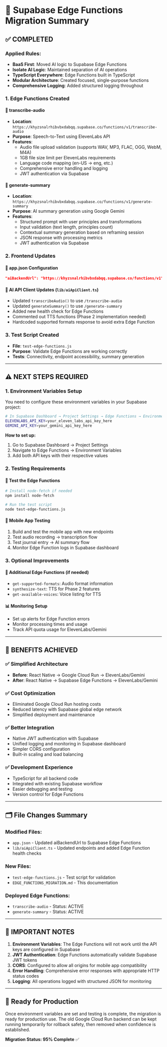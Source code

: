 # 🚀 Supabase Edge Functions Migration Summary

## ✅ **COMPLETED**

### **Applied Rules:**
- **BaaS First**: Moved AI logic to Supabase Edge Functions
- **Isolate AI Logic**: Maintained separation of AI operations  
- **TypeScript Everywhere**: Edge Functions built in TypeScript
- **Modular Architecture**: Created focused, single-purpose functions
- **Comprehensive Logging**: Added structured logging throughout

### **1. Edge Functions Created**

#### 🎤 **transcribe-audio**
- **Location**: `https://khyzsnalrhibvbxdabqq.supabase.co/functions/v1/transcribe-audio`
- **Purpose**: Speech-to-Text using ElevenLabs API
- **Features**:
  - Audio file upload validation (supports WAV, MP3, FLAC, OGG, WebM, M4A)
  - 1GB file size limit per ElevenLabs requirements
  - Language code mapping (en-US → eng, etc.)
  - Comprehensive error handling and logging
  - JWT authentication via Supabase

#### 🤖 **generate-summary**
- **Location**: `https://khyzsnalrhibvbxdabqq.supabase.co/functions/v1/generate-summary`
- **Purpose**: AI summary generation using Google Gemini
- **Features**:
  - Structured prompt with user principles and transformations
  - Input validation (text length, principles count)
  - Contextual summary generation based on reframing session
  - JSON response with processing metrics
  - JWT authentication via Supabase

### **2. Frontend Updates**

#### 📱 **app.json Configuration**
```json
"aiBackendUrl": "https://khyzsnalrhibvbxdabqq.supabase.co/functions/v1"
```

#### 🔌 **AI API Client Updates** (`lib/aiApiClient.ts`)
- Updated `transcribeAudio()` to use `/transcribe-audio`
- Updated `generateSummary()` to use `/generate-summary`
- Added new health check for Edge Functions
- Commented out TTS functions (Phase 2 implementation needed)
- Hardcoded supported formats response to avoid extra Edge Function

### **3. Test Script Created**
- **File**: `test-edge-functions.js`
- **Purpose**: Validate Edge Functions are working correctly
- **Tests**: Connectivity, endpoint accessibility, summary generation

---

## ⚠️ **NEXT STEPS REQUIRED**

### **1. Environment Variables Setup**
You need to configure these environment variables in your Supabase project:

```bash
# In Supabase Dashboard → Project Settings → Edge Functions → Environment variables
ELEVENLABS_API_KEY=your_eleven_labs_api_key_here
GEMINI_API_KEY=your_gemini_api_key_here
```

**How to set up:**
1. Go to Supabase Dashboard → Project Settings
2. Navigate to Edge Functions → Environment Variables
3. Add both API keys with their respective values

### **2. Testing Requirements**

#### 🧪 **Test the Edge Functions**
```bash
# Install node-fetch if needed
npm install node-fetch

# Run the test script
node test-edge-functions.js
```

#### 📱 **Mobile App Testing**
1. Build and test the mobile app with new endpoints
2. Test audio recording → transcription flow
3. Test journal entry → AI summary flow
4. Monitor Edge Function logs in Supabase dashboard

### **3. Optional Improvements**

#### 🔄 **Additional Edge Functions** (if needed)
- `get-supported-formats`: Audio format information
- `synthesize-text`: TTS for Phase 2 features  
- `get-available-voices`: Voice listing for TTS

#### 📊 **Monitoring Setup**
- Set up alerts for Edge Function errors
- Monitor processing times and usage
- Track API quota usage for ElevenLabs/Gemini

---

## 🎯 **BENEFITS ACHIEVED**

### **✅ Simplified Architecture**
- **Before**: React Native → Google Cloud Run → ElevenLabs/Gemini
- **After**: React Native → Supabase Edge Functions → ElevenLabs/Gemini

### **✅ Cost Optimization**
- Eliminated Google Cloud Run hosting costs
- Reduced latency with Supabase global edge network
- Simplified deployment and maintenance

### **✅ Better Integration**
- Native JWT authentication with Supabase
- Unified logging and monitoring in Supabase dashboard
- Simpler CORS configuration
- Built-in scaling and load balancing

### **✅ Development Experience**
- TypeScript for all backend code
- Integrated with existing Supabase workflow
- Easier debugging and testing
- Version control for Edge Functions

---

## 🗂️ **File Changes Summary**

### **Modified Files:**
- `app.json` - Updated aiBackendUrl to Supabase Edge Functions
- `lib/aiApiClient.ts` - Updated endpoints and added Edge Function health checks

### **New Files:**
- `test-edge-functions.js` - Test script for validation
- `EDGE_FUNCTIONS_MIGRATION.md` - This documentation

### **Deployed Edge Functions:**
- `transcribe-audio` - Status: ACTIVE
- `generate-summary` - Status: ACTIVE

---

## 🚨 **IMPORTANT NOTES**

1. **Environment Variables**: The Edge Functions will not work until the API keys are configured in Supabase
2. **JWT Authentication**: Edge Functions automatically validate Supabase JWT tokens
3. **CORS**: Configured to allow all origins for mobile app compatibility
4. **Error Handling**: Comprehensive error responses with appropriate HTTP status codes
5. **Logging**: All operations logged with structured JSON for monitoring

---

## 🎉 **Ready for Production**

Once environment variables are set and testing is complete, the migration is ready for production use. The old Google Cloud Run backend can be kept running temporarily for rollback safety, then removed when confidence is established.

**Migration Status: 95% Complete** ✅ 